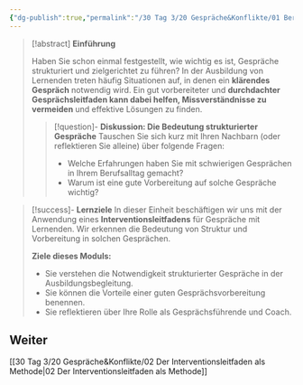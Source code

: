 ```yaml
---
{"dg-publish":true,"permalink":"/30 Tag 3/20 Gespräche&Konflikte/01 Berufliche Gespräche/"}
---
```


> [!abstract] **Einführung**
> 
> Haben Sie schon einmal festgestellt, wie wichtig es ist, Gespräche strukturiert und zielgerichtet zu führen? In der Ausbildung von Lernenden treten häufig Situationen auf, in denen ein **klärendes Gespräch** notwendig wird. Ein gut vorbereiteter und **durchdachter Gesprächsleitfaden kann dabei helfen, Missverständnisse zu vermeiden** und effektive Lösungen zu finden.
> 
>>[!question]- **Diskussion: Die Bedeutung strukturierter Gespräche**
>>Tauschen Sie sich kurz mit Ihren Nachbarn (oder reflektieren Sie alleine) über folgende Fragen:
>>* Welche Erfahrungen haben Sie mit schwierigen Gesprächen in Ihrem Berufsalltag gemacht?
>>* Warum ist eine gute Vorbereitung auf solche Gespräche wichtig?
 
> [!success]- **Lernziele**
> In dieser Einheit beschäftigen wir uns mit der Anwendung eines **Interventionsleitfadens** für Gespräche mit Lernenden. Wir erkennen die Bedeutung von Struktur und Vorbereitung in solchen Gesprächen.
> 
> **Ziele dieses Moduls:**
> * Sie verstehen die Notwendigkeit strukturierter Gespräche in der Ausbildungsbegleitung.
> * Sie können die Vorteile einer guten Gesprächsvorbereitung benennen.
> * Sie reflektieren über Ihre Rolle als Gesprächsführende und Coach.



## Weiter
[[30 Tag 3/20 Gespräche&Konflikte/02 Der Interventionsleitfaden als Methode\|02 Der Interventionsleitfaden als Methode]]
